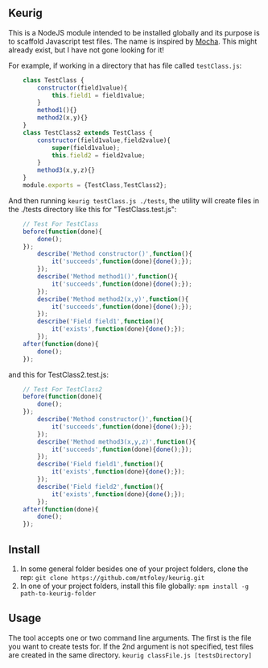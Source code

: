 ## Keurig

This is a NodeJS module intended to be installed globally and its purpose is to scaffold Javascript test files. The name is inspired by [Mocha](https://github.com/mochajs/mocha). This might already exist, but I have not gone looking for it!

For example, if working in a directory that has file called `testClass.js`:
```javascript
    class TestClass {
        constructor(field1value){
            this.field1 = field1value;
        }
        method1(){}
        method2(x,y){}
    }
    class TestClass2 extends TestClass {
        constructor(field1value,field2value){
            super(field1value);
            this.field2 = field2value;
        }
        method3(x,y,z){}
    }
    module.exports = {TestClass,TestClass2};
```
And then running `keurig testClass.js ./tests`, the utility will create files in the ./tests directory like this for "TestClass.test.js":
```javascript
    // Test For TestClass
    before(function(done){
        done();
    });
        describe('Method constructor()',function(){
            it('succeeds',function(done){done();});
        });
        describe('Method method1()',function(){
            it('succeeds',function(done){done();});
        });
        describe('Method method2(x,y)',function(){
            it('succeeds',function(done){done();});
        });
        describe('Field field1',function(){
            it('exists',function(done){done();});
        });
    after(function(done){
        done();
    });
```
and this for TestClass2.test.js:
```javascript
    // Test For TestClass2
    before(function(done){
        done();
    });
        describe('Method constructor()',function(){
            it('succeeds',function(done){done();});
        });
        describe('Method method3(x,y,z)',function(){
            it('succeeds',function(done){done();});
        });
        describe('Field field1',function(){
            it('exists',function(done){done();});
        });
        describe('Field field2',function(){
            it('exists',function(done){done();});
        });
    after(function(done){
        done();
    });
```
## Install
1) In some general folder besides one of your project folders, clone the rep:
`git clone https://github.com/mtfoley/keurig.git`
2) In one of your project folders, install this file globally:
`npm install -g path-to-keurig-folder`

## Usage
The tool accepts one or two command line arguments. The first is the file you want to create tests for. If the 2nd argument is not specified, test files are created in the same directory.
`keurig classFile.js [testsDirectory]`
